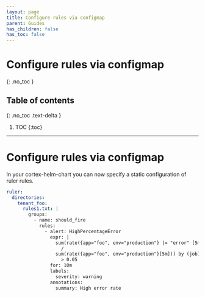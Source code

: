```yaml
---
layout: page
title: Configure rules via configmap
parent: Guides
has_children: false
has_toc: false
---
```

# Configure rules via configmap
{: .no_toc }

## Table of contents
{: .no_toc .text-delta }

1. TOC
{:toc}

---
# Configure rules via configmap

In your cortex-helm-chart you can now specify a static configuration of ruler rules. 

```yaml
ruler:
  directories:
    tenant_foo:
      rules1.txt: |
        groups:
          - name: should_fire
            rules:
              - alert: HighPercentageError
                expr: |
                  sum(rate({app="foo", env="production"} |= "error" [5m])) by (job)
                    /
                  sum(rate({app="foo", env="production"}[5m])) by (job)
                    > 0.05
                for: 10m
                labels:
                  severity: warning
                annotations:
                  summary: High error rate
```